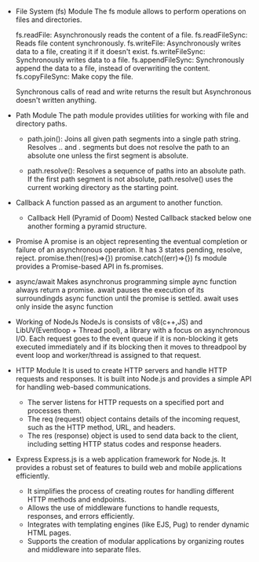 - File System (fs) Module
  The fs module allows to perform operations on files and directories.

  fs.readFile: Asynchronously reads the content of a file.
  fs.readFileSync: Reads file content synchronously.
  fs.writeFile: Asynchronously writes data to a file, creating it if it doesn't exist.
  fs.writeFileSync: Synchronously writes data to a file.
  fs.appendFileSync: Synchronously append the data to a file, instead of overwriting the content.
  fs.copyFileSync: Make copy the file.

  Synchronous calls of read and write returns the result but Asynchronous doesn't written anything.

- Path Module
  The path module provides utilities for working with file and directory paths.

  - path.join():
    Joins all given path segments into a single path string.
    Resolves .. and . segments but does not resolve the path to an absolute one unless the first segment is absolute.

  - path.resolve():
    Resolves a sequence of paths into an absolute path.
    If the first path segment is not absolute, path.resolve() uses the current working directory as the starting point.

- Callback
  A function passed as an argument to another function.

  - Callback Hell (Pyramid of Doom)
    Nested Callback stacked below one another forming a pyramid structure.

- Promise
  A promise is an object representing the eventual completion or failure of an asynchronous operation. It has 3 states pending, resolve, reject.
  promise.then((res)=>{})
  promise.catch((err)=>{})
  fs module provides a Promise-based API in fs.promises.

- async/await
  Makes asynchronus programming simple
  aync function always return a promise.
  await pauses the execution of its surroundingds async function until the promise is settled.
  await uses only inside the async function

- Working of NodeJs
  NodeJs is consists of v8(c++,JS) and LibUV(Eventloop + Thread pool), a library with a focus on asynchronous I/O.
  Each request goes to the event queue if it is non-blocking it gets executed immediately and if its blocking then it moves to threadpool by event loop and worker/thread is assigned to that request.

- HTTP Module
  It is used to create HTTP servers and handle HTTP requests and responses. It is built into Node.js and provides a simple API for handling web-based communications.

  - The server listens for HTTP requests on a specified port and processes them.
  - The req (request) object contains details of the incoming request, such as the HTTP method, URL, and headers.
  - The res (response) object is used to send data back to the client, including setting HTTP status codes and response headers.

- Express
  Express.js is a web application framework for Node.js. It provides a robust set of features to build web and mobile applications efficiently.

  - It simplifies the process of creating routes for handling different HTTP methods and endpoints.
  - Allows the use of middleware functions to handle requests, responses, and errors efficiently.
  - Integrates with templating engines (like EJS, Pug) to render dynamic HTML pages.
  - Supports the creation of modular applications by organizing routes and middleware into separate files.
